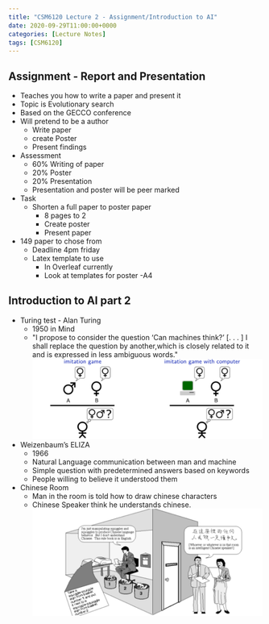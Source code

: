 ```yaml
---
title: "CSM6120 Lecture 2 - Assignment/Introduction to AI"
date: 2020-09-29T11:00:00+0000
categories: [Lecture Notes]
tags: [CSM6120]
---
```


## Assignment - Report and Presentation

* Teaches you how to write a paper and present it
* Topic is Evolutionary search
* Based on the GECCO conference
* Will pretend to be a author
  * Write paper
  * create Poster
  * Present findings
* Assessment
  * 60% Writing of paper
  * 20% Poster
  * 20% Presentation
  * Presentation and poster will be peer marked
* Task
  * Shorten a full paper to poster paper
    * 8 pages to 2
    * Create poster
    * Present paper
* 149 paper to chose from
  * Deadline 4pm friday
  * Latex template to use
    * In Overleaf currently
    * Look at templates for poster -A4

## Introduction to AI part 2

* Turing test - Alan Turing
  * 1950 in Mind
  * "I propose to consider the question ‘Can machines think?’ [. . . ] I shall replace the question by another,which is closely related to it and is expressed in less ambiguous words."
![alt text](/assets/img/turing.png "Imitation game image")
* Weizenbaum’s ELIZA
  * 1966
  * Natural Language communication between man and machine
  * Simple question with predetermined answers based on keywords
  * People willing  to believe it understood them
* Chinese Room
  * Man in the room is told how to draw chinese characters
  * Chinese Speaker think he understands chinese.
![alt text](/assets/img/Chinese_Room.png "Chinese Room")
